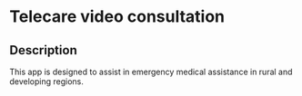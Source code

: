 # Telecare video consultation
## Description
This app is designed to assist in emergency medical assistance in rural and developing regions.
